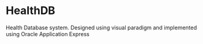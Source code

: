 # HealthDB
Health Database system. Designed using visual paradigm and implemented using Oracle Application Express
